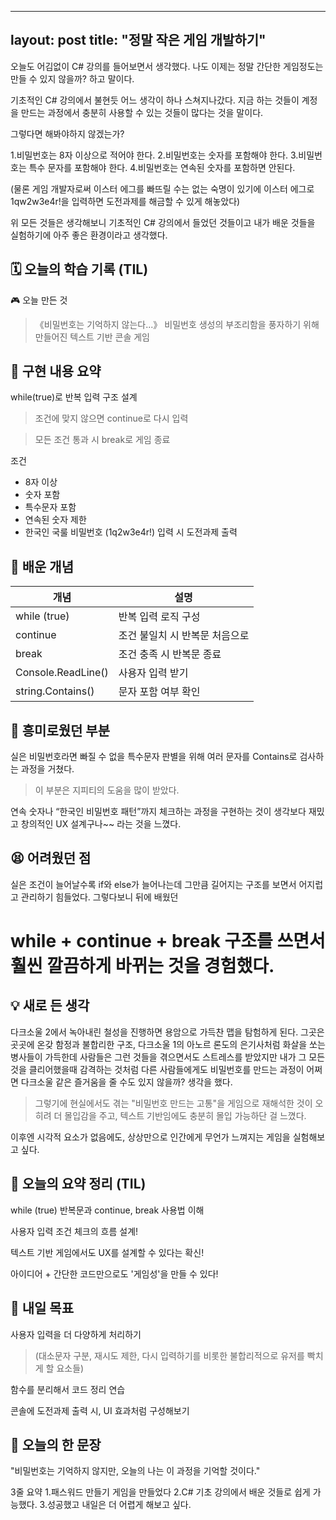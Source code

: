 
---
layout: post
title: "정말 작은 게임 개발하기"
---

오늘도 어김없이 C# 강의를 들어보면서 생각했다.
나도 이제는 정말 간단한 게임정도는 만들 수 있지 않을까? 하고 말이다.

기초적인 C# 강의에서 불현듯 어느 생각이 하나 스쳐지나갔다.
지금 하는 것들이 계정을 만드는 과정에서 충분히 사용할 수 있는 것들이 많다는 것을 말이다.

그렇다면 해봐야하지 않겠는가?

1.비밀번호는 8자 이상으로 적어야 한다.
2.비밀번호는 숫자를 포함해야 한다.
3.비밀번호는 특수 문자를 포함해야 한다.
4.비밀번호는 연속된 숫자를 포함하면 안된다.

(물론 게임 개발자로써 이스터 에그를 빠뜨릴 수는 없는 숙명이 있기에 이스터 에그로 1qw2w3e4r!을 입력하면 도전과제를 해금할 수 있게 해놓았다)

위 모든 것들은 생각해보니 기초적인 C# 강의에서 들었던 것들이고 내가 배운 것들을 실험하기에 아주 좋은 환경이라고 생각했다.

## 🗓️ 오늘의 학습 기록 (TIL)
🎮 오늘 만든 것
  >《비밀번호는 기억하지 않는다...》 비밀번호 생성의 부조리함을 풍자하기 위해 만들어진 텍스트 기반 콘솔 게임

## 🔧 구현 내용 요약
while(true)로 반복 입력 구조 설계

  >조건에 맞지 않으면 continue로 다시 입력

  >모든 조건 통과 시 break로 게임 종료

조건
- 8자 이상
- 숫자 포함
- 특수문자 포함
- 연속된 숫자 제한
- 한국인 국룰 비밀번호 (1q2w3e4r!) 입력 시 도전과제 출력

## 🧠 배운 개념
| 개념              | 설명                            |
|-------------------|---------------------------------|
| while (true)      | 반복 입력 로직 구성              |
| continue          | 조건 불일치 시 반복문 처음으로   |
| break             | 조건 충족 시 반복문 종료         |
| Console.ReadLine()| 사용자 입력 받기                 |
| string.Contains() | 문자 포함 여부 확인              |

## 🧩 흥미로웠던 부분
실은 비밀번호라면 빠질 수 없을 특수문자 판별을 위해 여러 문자를 Contains로 검사하는 과정을 거쳤다.
  >이 부분은 지피티의 도움을 많이 받았다.

연속 숫자나 “한국인 비밀번호 패턴”까지 체크하는 과정을 구현하는 것이 생각보다 재밌고 창의적인 UX 설계구나~~ 라는 것을 느꼈다.

## 😫 어려웠던 점

실은 조건이 늘어날수록 if와 else가 늘어나는데 그만큼 길어지는 구조를 보면서 어지럽고 관리하기 힘들었다.
그렇다보니 뒤에 배웠던 
# while + continue + break 구조를 쓰면서 훨씬 깔끔하게 바뀌는 것을 경험했다.

## 💡 새로 든 생각
다크소울 2에서 녹아내린 철성을 진행하면 용암으로 가득찬 맵을 탐험하게 된다.
그곳은 곳곳에 온갖 함정과 불합리한 구조, 다크소울 1의 아노르 론도의 은기사처럼 화살을 쏘는 병사들이 가득한데
사람들은 그런 것들을 겪으면서도 스트레스를 받았지만 내가 그 모든 것을 클리어했을때 감격하는 것처럼
다른 사람들에게도 비밀번호를 만드는 과정이 어쩌면 다크소울 같은 즐거움을 줄 수도 있지 않을까? 생각을 했다.

  >그렇기에 현실에서도 겪는 "비밀번호 만드는 고통"을 게임으로 재해석한 것이 오히려 더 몰입감을 주고, 텍스트 기반임에도 충분히 몰입 가능하단 걸 느꼈다.

이후엔 시각적 요소가 없음에도, 상상만으로 인간에게 무언가 느껴지는 게임을 실험해보고 싶다.

## 🧠 오늘의 요약 정리 (TIL)
while (true) 반복문과 continue, break 사용법 이해

사용자 입력 조건 체크의 흐름 설계!

텍스트 기반 게임에서도 UX를 설계할 수 있다는 확신!

아이디어 + 간단한 코드만으로도 '게임성'을 만들 수 있다!

## 🎯 내일 목표
사용자 입력을 더 다양하게 처리하기 
  >(대소문자 구분, 재시도 제한, 다시 입력하기를 비롯한 불합리적으로 유저를 빡치게 할 요소들)

함수를 분리해서 코드 정리 연습

콘솔에 도전과제 출력 시, UI 효과처럼 구성해보기

## 📓 오늘의 한 문장
"비밀번호는 기억하지 않지만, 오늘의 나는 이 과정을 기억할 것이다."

3줄 요약
1.패스워드 만들기 게임을 만들었다
2.C# 기초 강의에서 배운 것들로 쉽게 가능했다.
3.성공했고 내일은 더 어렵게 해보고 싶다.

